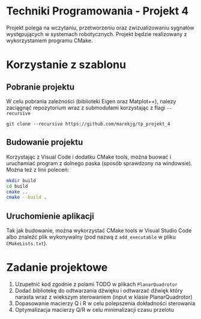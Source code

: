 # Techniki Programowania - Projekt 4
Projekt polega na wczytaniu, przetworzeniu oraz zwizualizowaniu sygnałów występujących w systemach robotycznych. Projekt będzie realizowany z wykorzystaniem programu CMake.


# Korzystanie z szablonu
## Pobranie projektu
W celu pobrania zależności (biblioteki Eigen oraz Matplot++), nalezy zaciągnąć repozytorium wraz z submodułami korzystając z flagi `--recursive`

`git clone --recursive https://github.com/marekjg/tp_projekt_4`

## Budowanie projektu
Korzystając z Visual Code i dodatku CMake tools, można buować i uruchamiać program z dolnego paska (sposób sprawdzony na windowsie). Można też z linii poleceń:

```bash
mkdir build
cd build
cmake ..
cmake --build .
```

## Uruchomienie aplikacji
Tak jak budowanie, można wykorzystać CMake tools w Visual Studio Code albo znaleźć plik wykonywalny (pod nazwą z `add_executable` w pliku `CMakeLists.txt`).

# Zadanie projektowe
1. Uzupełnić kod zgodnie z polami TODO w plikach `PlanarQuadrotor`
2. Dodać bibliotekę do odtwarzania dźwięku i odtwarzać dźwięk który narasta wraz z wiekszym sterowaniem (input w klasie PlanarQuadrotor)
3. Dopasowanie macierzy Q i R w celu polepszenia dokładności sterowania
4. Optymalizacja macierzy Q/R w celu minimalizacji czasu przelotu

